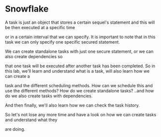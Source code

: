# Snowflake

A task is just an object that stores a certain sequel's statement and this will be then executed at a specific time

or in a certain interval that we can specify. It is important to note that in this task we can only specify one specific secured statement.

We can create standalone tasks with just one secure statement, or we can also create dependencies so

that one task will be executed after another task has been completed.   So in this lab, we'll learn and understand what is a task, will also learn how we can create a

task and the different scheduling methods.   How can we schedule this and use the different methods? How do we create standalone tasks? ..and how do we also create tasks with dependencies.

And then finally, we'll also learn how we can check the task history.

So let's not lose any more time and have a look on how we can create tasks and understand what they

are doing.
